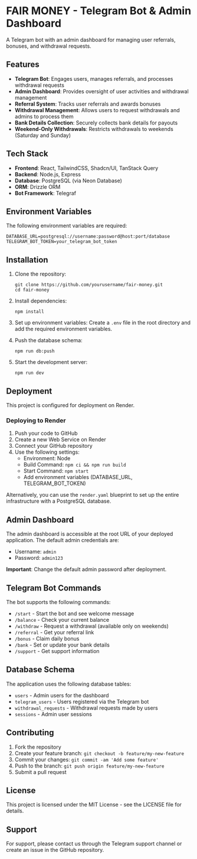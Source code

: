 # FAIR MONEY - Telegram Bot & Admin Dashboard

A Telegram bot with an admin dashboard for managing user referrals, bonuses, and withdrawal requests.

## Features

- **Telegram Bot**: Engages users, manages referrals, and processes withdrawal requests
- **Admin Dashboard**: Provides oversight of user activities and withdrawal management
- **Referral System**: Tracks user referrals and awards bonuses
- **Withdrawal Management**: Allows users to request withdrawals and admins to process them
- **Bank Details Collection**: Securely collects bank details for payouts
- **Weekend-Only Withdrawals**: Restricts withdrawals to weekends (Saturday and Sunday)

## Tech Stack

- **Frontend**: React, TailwindCSS, Shadcn/UI, TanStack Query
- **Backend**: Node.js, Express
- **Database**: PostgreSQL (via Neon Database)
- **ORM**: Drizzle ORM
- **Bot Framework**: Telegraf

## Environment Variables

The following environment variables are required:

```
DATABASE_URL=postgresql://username:password@host:port/database
TELEGRAM_BOT_TOKEN=your_telegram_bot_token
```

## Installation

1. Clone the repository:
   ```
   git clone https://github.com/yourusername/fair-money.git
   cd fair-money
   ```

2. Install dependencies:
   ```
   npm install
   ```

3. Set up environment variables:
   Create a `.env` file in the root directory and add the required environment variables.

4. Push the database schema:
   ```
   npm run db:push
   ```

5. Start the development server:
   ```
   npm run dev
   ```

## Deployment

This project is configured for deployment on Render.

### Deploying to Render

1. Push your code to GitHub
2. Create a new Web Service on Render
3. Connect your GitHub repository
4. Use the following settings:
   - Environment: Node
   - Build Command: `npm ci && npm run build`
   - Start Command: `npm start`
   - Add environment variables (DATABASE_URL, TELEGRAM_BOT_TOKEN)

Alternatively, you can use the `render.yaml` blueprint to set up the entire infrastructure with a PostgreSQL database.

## Admin Dashboard

The admin dashboard is accessible at the root URL of your deployed application. The default admin credentials are:

- Username: `admin`
- Password: `admin123`

**Important**: Change the default admin password after deployment.

## Telegram Bot Commands

The bot supports the following commands:

- `/start` - Start the bot and see welcome message
- `/balance` - Check your current balance
- `/withdraw` - Request a withdrawal (available only on weekends)
- `/referral` - Get your referral link
- `/bonus` - Claim daily bonus
- `/bank` - Set or update your bank details
- `/support` - Get support information

## Database Schema

The application uses the following database tables:

- `users` - Admin users for the dashboard
- `telegram_users` - Users registered via the Telegram bot
- `withdrawal_requests` - Withdrawal requests made by users
- `sessions` - Admin user sessions

## Contributing

1. Fork the repository
2. Create your feature branch: `git checkout -b feature/my-new-feature`
3. Commit your changes: `git commit -am 'Add some feature'`
4. Push to the branch: `git push origin feature/my-new-feature`
5. Submit a pull request

## License

This project is licensed under the MIT License - see the LICENSE file for details.

## Support

For support, please contact us through the Telegram support channel or create an issue in the GitHub repository.